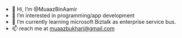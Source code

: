 - 👋 Hi, I’m @MuaazBinAamir
- 👀 I’m interested in programming/app development
- 🌱 I’m currently learning microsoft Biztalk as enterprise service bus.
- 📫 reach me at muaazbukhari@gmail.com

<!---
MuaazBinAamir/MuaazBinAamir is a ✨ special ✨ repository because its `README.md` (this file) appears on your GitHub profile.
You can click the Preview link to take a look at your changes.
--->
